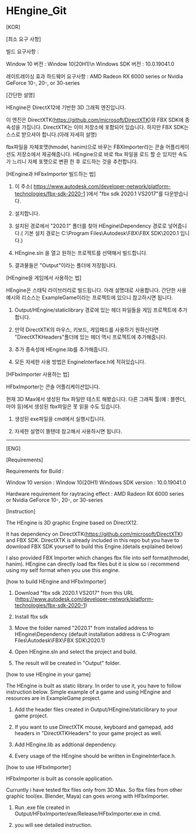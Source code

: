 # HEngine_Git
 
[KOR]

[최소 요구 사항]

빌드 요구사항 : 

Window 10 버전 : Window 10(20H1)\n
Windows SDK 버전 : 10.0.19041.0

레이트레이싱 효과 하드웨어 요구사항 : AMD Radeon RX 6000 series or Nvidia GeForce 10-, 20-, or 30-series

[간단한 설명]

HEngine은 DirectX12에 기반한 3D 그래픽 엔진입니다.

이 엔진은 DirectXTK(https://github.com/microsoft/DirectXTK)와 FBX SDK에 종속성을 가집니다.
DirectXTK는 이미 저장소에 포함되어 있습니다. 하지만 FBX SDK는 스스로 받으셔야 합니다.(아래 자세히 설명)

fbx파일을 자체포맷(hmodel, hanim)으로 바꾸는 FBXImporter라는 콘솔 어플리케이션도 저장소에서 제공해줍니다.
HEngine으로 바로 fbx 파일을 로드 할 순 있지만 속도가 느리니 자체 포맷으로 변환 한 후 로드하는 것을 추천합니다.

[HEngine과 HFbxImporter 빌드하는 법]

1. 이 주소( https://www.autodesk.com/developer-network/platform-technologies/fbx-sdk-2020-1 )에서 "fbx sdk 2020.1 VS2017"를 다운받습니다.

2. 설치합니다.

3. 설치된 경로에서 "2020.1" 폴더를 찾아  HEngine\Dependency 경로로 넣어줍니다.( 기본 설치 경로는 C:\Program Files\Autodesk\FBX\FBX SDK\2020.1 입니다.)

4. HEngine.sln 을 열고 원하는 프로젝트를 선택해서 빌드합니다.

5. 결과물들은 "Output"이라는 폴더에 저장됩니다.

[HEngine을 게임에서 사용하는 법]

HEngine은 스태틱 라이브러리로 빌드됩니다. 아래 설명대로 사용합니다.
간단한 사용예시와 리소스는 ExampleGame이라는 프로젝트에 있으니 참고하시면 됩니다.

1.  Output/HEngine/staticlibrary 경로에 있는 헤더 파일들을 게임 프로젝트에 추가합니다.

2. 만약 DirectXTK의 마우스, 키보드, 게임패드를 사용하기 원하신다면 "DirectXTKHeaders"폴더에 있는 헤더 역시 프로젝트에 추가해줍니다.

3. 추가 종속성에 HEngine.lib를 추가해줍니다.

4. 모든 자세한 사용 방법은 EngineInterface.h에 적혀있습니다.

[HFbxImporter 사용하는 법]

HFbxImporter는 콘솔 어플리케이션입니다.

현재 3D Max에서 생성된 fbx 파일만 테스트 해봤습니다. 다른 그래픽 툴(예 : 블렌더, 마야 등)에서 생성된 fbx파일은 못 읽을 수도 있습니다.

1. 생성된 exe파일을 cmd에서 실행시킵니다.

2. 자세한 설명이 뜰텐데 참고해서 사용하시면 됩니다.

-------------------------------------------------------------------------------------------------------------------------------------------------

[ENG]

[Requirements]

Requirements for Build  : 

Window 10 version : Window 10(20H1)
Windows SDK version : 10.0.19041.0

Hardware requirement for raytracing effect  : AMD Radeon RX 6000 series or Nvidia GeForce 10-, 20-, or 30-series

[Instruction]

 The HEngine is 3D graphic Engine based on DirectX12.

 It has dependency on DirectXTK(https://github.com/microsoft/DirectXTK) and FBX SDK.
 DirectXTK is already included in this repo but you have to download FBX SDK yourself to build this Engine.(details explained below)
 
 I also provided FBX Importer which changes fbx file into self format(hmodel, hanim). HEngine can directly load fbx files but it is slow
 so i recommend using my self format when you use this engine.
 
[how to build HEngine and HFbxImporter]

1. Download "fbx sdk 2020.1 VS2017" from this URL 
(https://www.autodesk.com/developer-network/platform-technologies/fbx-sdk-2020-1)

2. Install fbx sdk

3. Move the folder named "2020.1" from installed address to HEngine\Dependency
(default installation address is C:\Program Files\Autodesk\FBX\FBX SDK\2020.1)

4. Open HEngine.sln and select the project and build.

5. The result will be created in "Output" folder.

[how to use HEngine in your game]

The HEngine is built as static library. In order to use it, you have to follow instruction below. 
Simple example of a game and using HEngine and resources are in ExampleGame project.

1. Add the header files created in Output/HEngine/staticlibrary to your game project.

2. If you want to use DirectXTK mouse, keyboard and gamepad, add headers in "DirectXTKHeaders" to your game project as well.

2. Add HEngine.lib as addtional dependency.

3. Every usage of the HEngine should be written in EngineInterface.h.

[how to use HFbxImporter]

HFbxImporter is built as console application. 

Curruntly i have tested fbx files only from 3D Max. 
So fbx files from other graphic tool(ex. Blender, Maya) can goes wrong with HFbxImporter.

1. Run .exe file created in Output/HFbxImporter/exe/Release/HFbxImporter.exe in cmd.

2. you will see detailed instruction.






